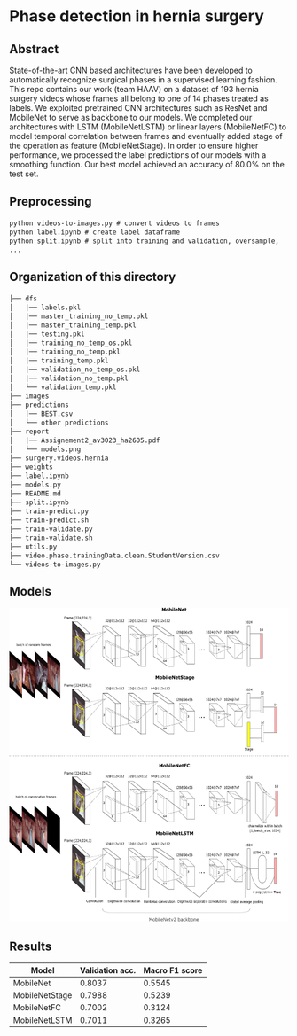 # Phase detection in hernia surgery

## Abstract

State-of-the-art CNN based architectures have
been developed to automatically recognize surgical phases in a
supervised learning fashion. This repo contains our work (team
HAAV) on a dataset of 193 hernia surgery videos whose frames
all belong to one of 14 phases treated as labels. We exploited pretrained CNN architectures such
as ResNet and MobileNet to serve as backbone to our models.
We completed our architectures with LSTM (MobileNetLSTM)
or linear layers (MobileNetFC) to model temporal correlation
between frames and eventually added stage of the operation as
feature (MobileNetStage). In order to ensure higher performance,
we processed the label predictions of our models with a smoothing
function. Our best model achieved an accuracy of 80.0%
on the test set.

## Preprocessing

```
python videos-to-images.py # convert videos to frames
python label.ipynb # create label dataframe
python split.ipynb # split into training and validation, oversample, ...
```

## Organization of this directory

```./
├── dfs
│   |── labels.pkl
│   |── master_training_no_temp.pkl
│   |── master_training_temp.pkl
│   |── testing.pkl
│   |── training_no_temp_os.pkl
│   |── training_no_temp.pkl
│   |── training_temp.pkl
│   |── validation_no_temp_os.pkl
│   |── validation_no_temp.pkl
│   └── validation_temp.pkl
├── images
├── predictions
│   |── BEST.csv
│   └── other predictions
├── report
│   |── Assignement2_av3023_ha2605.pdf
│   └── models.png
├── surgery.videos.hernia
├── weights
├── label.ipynb
├── models.py
├── README.md
├── split.ipynb
├── train-predict.py
├── train-predict.sh
├── train-validate.py
├── train-validate.sh
├── utils.py
├── video.phase.trainingData.clean.StudentVersion.csv
└── videos-to-images.py
```

## Models

![models](./report/models.png)

## Results

| Model            | Validation acc.      | Macro F1 score      |
| ---------------- | -------------------- | ------------------- |
| MobileNet        | 0.8037               | 0.5545              |
| MobileNetStage   | 0.7988               | 0.5239              |
| MobileNetFC      | 0.7002               | 0.3124              |
| MobileNetLSTM    | 0.7011               | 0.3265              |
